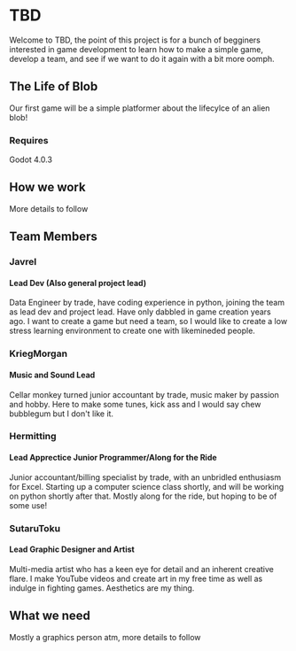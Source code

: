 # TBD

Welcome to TBD, the point of this project is for a bunch of begginers interested in game development to learn how to make a simple game, develop a team, and see if we want to do it again with a bit more oomph.

## The Life of Blob
Our first game will be a simple platformer about the lifecylce of an alien blob!

### Requires
Godot 4.0.3

## How we work

More details to follow

## Team Members

### Javrel
#### Lead Dev (Also general project lead)
Data Engineer by trade, have coding experience in python, joining the team as lead dev and project lead. Have only dabbled in game creation years ago. I want to create a game but need a team, so I would like to create a low stress learning environment to create one with likemineded people.

### KriegMorgan
#### Music and Sound Lead
Cellar monkey turned junior accountant by trade, music maker by passion and hobby. Here to make some tunes, kick ass and I would say chew bubblegum but I don't like it.

### Hermitting
#### Lead Apprectice Junior Programmer/Along for the Ride
Junior accountant/billing specialist by trade, with an unbridled enthusiasm for Excel. Starting up a computer science class shortly, and will be working on python shortly after that. Mostly along for the ride, but hoping to be of some use!

### SutaruToku
#### Lead Graphic Designer and Artist
Multi-media artist who has a keen eye for detail and an inherent creative flare.  I make YouTube videos and create art in my free time as well as indulge in fighting games. Aesthetics are my thing.

## What we need

Mostly a graphics person atm, more details to follow
